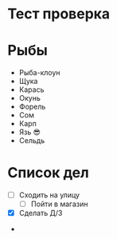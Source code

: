 # Тест проверка

# Рыбы
* Рыба-клоун
* Щука
* Карась
* Окунь
* Форель
* Сом
* Карп
* Язь :sunglasses:
* Сельдь
# Список дел
- [ ] Сходить на улицу
    * [ ] Пойти в магазин
- [X] Сделать Д/З
- 
